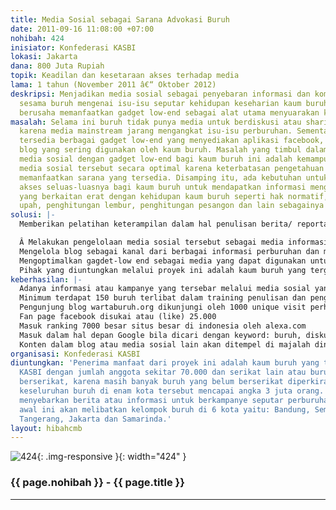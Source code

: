 ```yaml
---
title: Media Sosial sebagai Sarana Advokasi Buruh
date: 2011-09-16 11:08:00 +07:00
nohibah: 424
inisiator: Konfederasi KASBI
lokasi: Jakarta
dana: 800 Juta Rupiah
topik: Keadilan dan kesetaraan akses terhadap media
lama: 1 tahun (November 2011 â€“ Oktober 2012)
deskripsi: Menjadikan media sosial sebagai penyebaran informasi dan komunikasi antar
  sesama buruh mengenai isu-isu seputar kehidupan keseharian kaum buruh. Proyek ini
  berusaha memanfaatkan gadget low-end sebagai alat utama menyuarakan kehidupan buruh.
masalah: Selama ini buruh tidak punya media untuk berdiskusi atau sharing informasi
  karena media mainstream jarang mengangkat isu-isu perburuhan. Sementara itu sudah
  tersedia berbagai gadget low-end yang menyediakan aplikasi facebook, twitter, dan
  blog yang sering digunakan oleh kaum buruh. Masalah yang timbul dalam penggunaan
  media sosial dengan gadget low-end bagi kaum buruh ini adalah kemampuan memanfaatkan
  media sosial tersebut secara optimal karena keterbatasan pengetahuan dan ketrampilan
  memanfaatkan sarana yang tersedia. Disamping itu, ada kebutuhan untuk memberikan
  akses seluas-luasnya bagi kaum buruh untuk mendapatkan informasi mengenai hal-hal
  yang berkaitan erat dengan kehidupan kaum buruh seperti hak normatif, perhitungan
  upah, penghitungan lembur, penghitungan pesangon dan lain sebagainya dengan mudah.
solusi: |-
  Memberikan pelatihan keterampilan dalam hal penulisan berita/ reportase singkat, dan memuatnya dalam media sosial yang dirancang khusus untuk keperluan kampanye kaum buruh.

  Â Melakukan pengelolaan media sosial tersebut sebagai media informasi alternatif tentang perburuhan serta memanfaatkan fasilitas-fasilitas yang tersedia dalam media sosial seperti group facebook untuk diskusi ataupun twitter.
  Mengelola blog sebagai kanal dari berbagai informasi perburuhan dan menyediakan informasi perburuhan yang mudah diakses.
  Mengoptimalkan gagdet-low end sebagai media yang dapat digunakan untuk mengakses hal-hal yang berkaitan dengan isu-isu perburuhan dan pembuatan aplikasi hak normatif buruh yang bisa dioperasikan oleh buruh dengan mudah seperti aplikasi penghitungan upah lembur atau penghitungan pesangon.
  Pihak yang diuntungkan melalui proyek ini adalah kaum buruh yang tergabung dalam KASBI dengan jumlah anggota sekitar 70.000 dan serikat lain atau buruh yang belum berserikat, karena masih banyak buruh yang belum berserikat diperkirakan jumlah keseluruhan buruh di enam kota tersebut mencapai angka 3 juta orang. Mereka dapat menyebarkan berita atau informasi untuk berkampanye seputar perburuhan. Dalam aktivitas awal ini akan melibatkan kelompok buruh di 6 kota yaitu: Bandung, Semarang, Karawang, Tangerang, Jakarta dan Samarinda..
keberhasilan: |-
  Adanya informasi atau kampanye yang tersebar melalui media sosial yang dikelola buruh dan ada pendokumentasian hasil karya tulisan buruh.
  Minimum terdapat 150 buruh terlibat dalam training penulisan dan pengelolaan media sosial.
  Pengunjung blog wartaburuh.org dikunjungi oleh 1000 unique visit perhari.
  Fan page facebook disukai atau (like) 25.000
  Masuk ranking 7000 besar situs besar di indonesia oleh alexa.com
  Masuk dalam hal depan Google bila dicari dengan keyword: buruh, diskusi buruh, upah, serikat, hak buruh.
  Konten dalam blog atau media sosial lain akan ditempel di majalah dinding buruh tingkat pabrik sebagai bahan diskusi.
organisasi: Konfederasi KASBI
diuntungkan: 'Penerima manfaat dari proyek ini adalah kaum buruh yang tergabung dalam
  KASBI dengan jumlah anggota sekitar 70.000 dan serikat lain atau buruh yang belum
  berserikat, karena masih banyak buruh yang belum berserikat diperkirakan jumlah
  keseluruhan buruh di enam kota tersebut mencapai angka 3 juta orang. Mereka dapat
  menyebarkan berita atau informasi untuk berkampanye seputar perburuhan. Dalam aktivitas
  awal ini akan melibatkan kelompok buruh di 6 kota yaitu: Bandung, Semarang, Karawang,
  Tangerang, Jakarta dan Samarinda.'
layout: hibahcmb
---
```


![424](/static/img/hibahcmb/424.png){: .img-responsive }{: width="424" }

### {{ page.nohibah }} - {{ page.title }}

---
